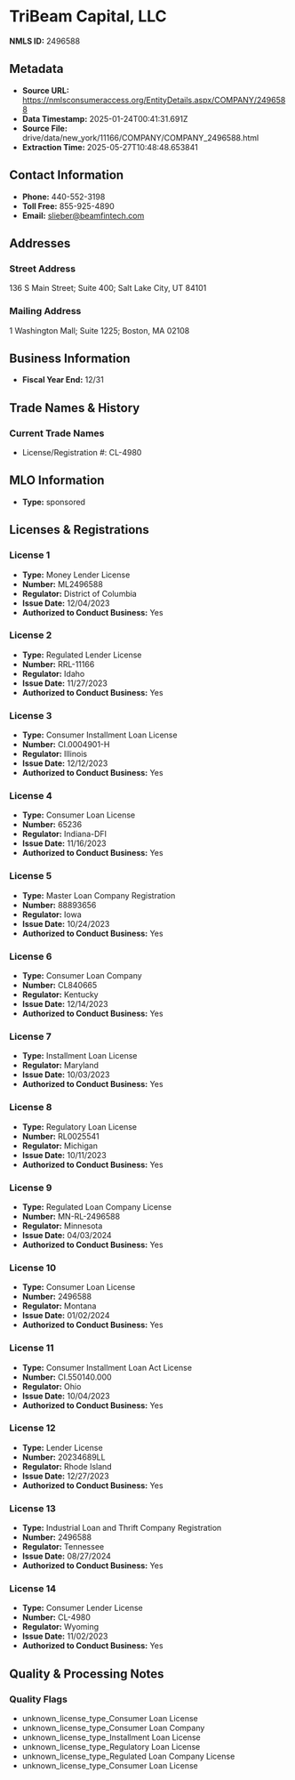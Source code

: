 # TriBeam Capital, LLC

**NMLS ID:** 2496588

## Metadata
- **Source URL:** https://nmlsconsumeraccess.org/EntityDetails.aspx/COMPANY/2496588
- **Data Timestamp:** 2025-01-24T00:41:31.691Z
- **Source File:** drive/data/new_york/11166/COMPANY/COMPANY_2496588.html
- **Extraction Time:** 2025-05-27T10:48:48.653841

## Contact Information
- **Phone:** 440-552-3198
- **Toll Free:** 855-925-4890
- **Email:** slieber@beamfintech.com

## Addresses
### Street Address
136 S Main Street; Suite 400; Salt Lake City, UT 84101

### Mailing Address
1 Washington Mall; Suite 1225; Boston, MA 02108

## Business Information
- **Fiscal Year End:** 12/31

## Trade Names & History
### Current Trade Names
- License/Registration #: CL-4980

## MLO Information
- **Type:** sponsored

## Licenses & Registrations

### License 1
- **Type:** Money Lender License
- **Number:** ML2496588
- **Regulator:** District of Columbia
- **Issue Date:** 12/04/2023
- **Authorized to Conduct Business:** Yes

### License 2
- **Type:** Regulated Lender License
- **Number:** RRL-11166
- **Regulator:** Idaho
- **Issue Date:** 11/27/2023
- **Authorized to Conduct Business:** Yes

### License 3
- **Type:** Consumer Installment Loan License
- **Number:** CI.0004901-H
- **Regulator:** Illinois
- **Issue Date:** 12/12/2023
- **Authorized to Conduct Business:** Yes

### License 4
- **Type:** Consumer Loan License
- **Number:** 65236
- **Regulator:** Indiana-DFI
- **Issue Date:** 11/16/2023
- **Authorized to Conduct Business:** Yes

### License 5
- **Type:** Master Loan Company Registration
- **Number:** 88893656
- **Regulator:** Iowa
- **Issue Date:** 10/24/2023
- **Authorized to Conduct Business:** Yes

### License 6
- **Type:** Consumer Loan Company
- **Number:** CL840665
- **Regulator:** Kentucky
- **Issue Date:** 12/14/2023
- **Authorized to Conduct Business:** Yes

### License 7
- **Type:** Installment Loan License
- **Regulator:** Maryland
- **Issue Date:** 10/03/2023
- **Authorized to Conduct Business:** Yes

### License 8
- **Type:** Regulatory Loan License
- **Number:** RL0025541
- **Regulator:** Michigan
- **Issue Date:** 10/11/2023
- **Authorized to Conduct Business:** Yes

### License 9
- **Type:** Regulated Loan Company License
- **Number:** MN-RL-2496588
- **Regulator:** Minnesota
- **Issue Date:** 04/03/2024
- **Authorized to Conduct Business:** Yes

### License 10
- **Type:** Consumer Loan License
- **Number:** 2496588
- **Regulator:** Montana
- **Issue Date:** 01/02/2024
- **Authorized to Conduct Business:** Yes

### License 11
- **Type:** Consumer Installment Loan Act License
- **Number:** CI.550140.000
- **Regulator:** Ohio
- **Issue Date:** 10/04/2023
- **Authorized to Conduct Business:** Yes

### License 12
- **Type:** Lender License
- **Number:** 20234689LL
- **Regulator:** Rhode Island
- **Issue Date:** 12/27/2023
- **Authorized to Conduct Business:** Yes

### License 13
- **Type:** Industrial Loan and Thrift Company Registration
- **Number:** 2496588
- **Regulator:** Tennessee
- **Issue Date:** 08/27/2024
- **Authorized to Conduct Business:** Yes

### License 14
- **Type:** Consumer Lender License
- **Number:** CL-4980
- **Regulator:** Wyoming
- **Issue Date:** 11/02/2023
- **Authorized to Conduct Business:** Yes

## Quality & Processing Notes
### Quality Flags
- unknown_license_type_Consumer Loan License
- unknown_license_type_Consumer Loan Company
- unknown_license_type_Installment Loan License
- unknown_license_type_Regulatory Loan License
- unknown_license_type_Regulated Loan Company License
- unknown_license_type_Consumer Loan License
